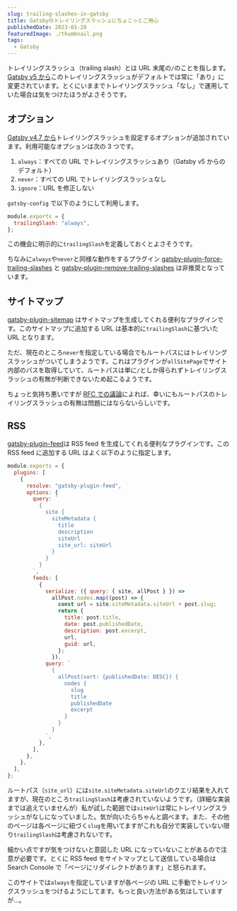 ```yaml
---
slug: trailing-slashes-in-gatsby
title: Gatsbyのトレイリングスラッシュにちょこっとご用心
publishedDate: 2023-01-28
featuredImage: ./thumbnail.png
tags:
  - Gatsby
---
```


トレイリングスラッシュ（trailing slash）とは URL 末尾の`/`のことを指します。[Gatsby v5 から](https://www.gatsbyjs.com/docs/reference/release-notes/migrating-from-v4-to-v5/#trailingslash-is-set-to-always)このトレイリングスラッシュがデフォルトでは常に「あり」に変更されています。とくにいままでトレイリングスラッシュ「なし」で運用していた場合は気をつけたほうがよさそうです。

## オプション

[Gatsby v4.7 から](https://www.gatsbyjs.com/docs/reference/release-notes/v4.7/#trailingslash-option)トレイリングスラッシュを設定するオプションが追加されています。利用可能なオプションは次の 3 つです。

1. `always`：すべての URL でトレイリングスラッシュあり（Gatsby v5 からのデフォルト）
2. `never`：すべての URL でトレイリングスラッシュなし
3. `ignore`：URL を修正しない

`gatsby-config` で以下のようにして利用します。

```js
module.exports = {
  trailingSlash: "always",
};
```

この機会に明示的に`trailingSlash`を定義しておくとよさそうです。

ちなみに`always`や`never`と同様な動作をするプラグイン [gatsby-plugin-force-trailing-slashes](https://www.gatsbyjs.com/plugins/gatsby-plugin-force-trailing-slashes/) と [gatsby-plugin-remove-trailing-slashes](https://www.gatsbyjs.com/plugins/gatsby-plugin-remove-trailing-slashes/) は非推奨となっています。

## サイトマップ

[gatsby-plugin-sitemap](https://www.gatsbyjs.com/plugins/gatsby-plugin-sitemap/) はサイトマップを生成してくれる便利なプラグインです。このサイトマップに追加する URL は基本的に`trailingSlash`に基づいた URL となります。

ただ、現在のところ`never`を指定している場合でもルートパスにはトレイリングスラッシュがついてしまうようです。これはプラグインが`allSitePage`でサイト内部のパスを取得していて、ルートパスは単に`/`としか得られずトレイリングスラッシュの有無が判断できないため起こるようです。

ちょっと気持ち悪いですが [RFC での議論](https://github.com/gatsbyjs/gatsby/discussions/34205#discussioncomment-1945640)によれば、幸いにもルートパスのトレイリングスラッシュの有無は問題にはならないらしいです。

## RSS

[gatsby-plugin-feed](https://www.gatsbyjs.com/plugins/gatsby-plugin-feed/)は RSS feed を生成してくれる便利なプラグインです。この RSS feed に追加する URL はよく以下のように指定します。

```js {13, 22}
module.exports = {
  plugins: [
    {
      resolve: "gatsby-plugin-feed",
      options: {
        query: `
          {
            site {
              siteMetadata {
                title
                description
                siteUrl
                site_url: siteUrl
              }
            }
          }
        `,
        feeds: [
          {
            serialize: ({ query: { site, allPost } }) =>
              allPost.nodes.map((post) => {
                const url = site.siteMetadata.siteUrl + post.slug;
                return {
                  title: post.title,
                  date: post.publishedDate,
                  description: post.excerpt,
                  url,
                  guid: url,
                };
              }),
            query: `
              {
                allPost(sort: {publishedDate: DESC}) {
                  nodes {
                    slug
                    title
                    publishedDate
                    excerpt
                  }
                }
              }
            `,
          },
        ],
      },
    },
  ],
};
```

ルートパス（`site_url`）には`site.siteMetadata.siteUrl`のクエリ結果を入れてますが、現在のところ`trailingSlash`は考慮されていないようです。（詳細な実装までは追えていませんが）私が試した範囲では`siteUrl`は常にトレイリングスラッシュがなしになっていました。気が向いたらちゃんと調べます。また、その他のページは各ページに紐づく`slug`を用いてますがこれも自分で実装していない限り`trailingSlash`は考慮されないです。

細かい点ですが気をつけないと意図した URL になっていないことがあるので注意が必要です。とくに RSS feed をサイトマップとして送信している場合は Search Console で「ページにリダイレクトがあります」と怒られます。

このサイトでは`always`を指定していますが各ページの URL に手動でトレイリングスラッシュをつけるようにしてます。もっと良い方法がある気はしていますが…。
